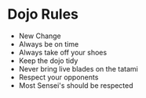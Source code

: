 Dojo Rules
==========
* New Change
* Always be on time
* Always take off your shoes
* Keep the dojo tidy
* Never bring live blades on the tatami
* Respect your opponents
* Most Sensei's should be respected
